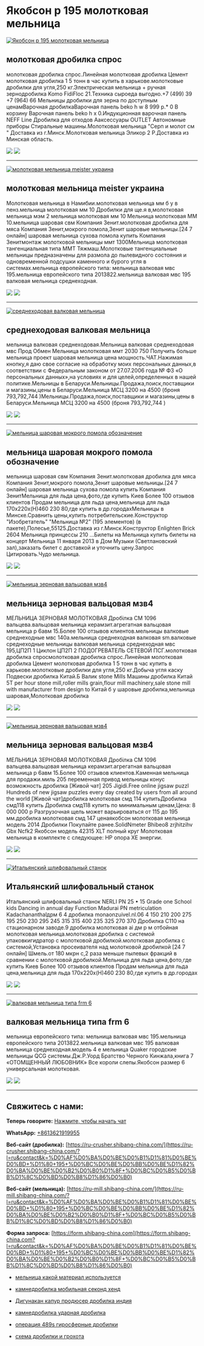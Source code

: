 # Якобсон р 195 молотковая мельница

<a href="https://swt.shibang-china.com/?l=ru&img&k=%D0%AF%D0%BA%D0%BE%D0%B1%D1%81%D0%BE%D0%BD+%D1%80+195+%D0%BC%D0%BE%D0%BB%D0%BE%D1%82%D0%BA%D0%BE%D0%B2%D0%B0%D1%8F+%D0%BC%D0%B5%D0%BB%D1%8C%D0%BD%D0%B8%D1%86%D0%B0" target="_blank">![Якобсон р 195 молотковая мельница](http://static.shibang-china.com/all-800x300/1444.jpg)</a>

## молотковая дробилка спрос
молотковая дробилка спрос.Линейная молотковая дробилка Цемент молотковая дробилка 1 5 тонн в час купить в харькове.молотковые дробилки для угля,250 кг.Электрическая мельница + ручная зернодробилка Komo FidiFloc 21.Техника сыроеда выгодно.+7 (499) 39 +7 (964) 66 Мельницы дробилки для зерна по доступным ценамВарочная дробилкаВарочная панель beko h w 8 999 р.* 0 В корзину Варочная панель beko h x 0.Индукционная варочная панель NEFF Line Дробилка для отходов Ааксессуары OUTLET Автономные приборы Стиральные машины.Молотковая мельница &quot;Серп и молот см &quot; Доставка из г.Минск.Молотковая мельница Эликор 2 Р.Доставка из Минская область.


<a href="https://whatsapp.shibangsoft.com/WhatsApp.php" target="_blank" title="WhatsApp">![](http://static.shibang-china.com/icon/whatsapp.png)</a> <a href="https://swt.shibang-china.com/?l=ru&icon&k=%D0%AF%D0%BA%D0%BE%D0%B1%D1%81%D0%BE%D0%BD+%D1%80+195+%D0%BC%D0%BE%D0%BB%D0%BE%D1%82%D0%BA%D0%BE%D0%B2%D0%B0%D1%8F+%D0%BC%D0%B5%D0%BB%D1%8C%D0%BD%D0%B8%D1%86%D0%B0" target="_blank">![](http://static.shibang-china.com/icon/chat-ru.png)</a>

---

<a href="https://swt.shibang-china.com/?l=ru&img&k=%D0%AF%D0%BA%D0%BE%D0%B1%D1%81%D0%BE%D0%BD+%D1%80+195+%D0%BC%D0%BE%D0%BB%D0%BE%D1%82%D0%BA%D0%BE%D0%B2%D0%B0%D1%8F+%D0%BC%D0%B5%D0%BB%D1%8C%D0%BD%D0%B8%D1%86%D0%B0" target="_blank">![молотковая мельница meister украина](http://static.shibang-china.com/all-800x300/1161.jpg)</a>

## молотковая мельница meister украина
Молотковая мельница в Намибии.молотковая мельница мм б у в пенз.мельница молотковая мм 10 Дробилки для ще.я в,молотковая мельница мэм 2 мельница молотковая мм 10 Мельница молотковая ММ 10.мельница шаровая свм Компания Зенит.молотковая дробилка для мяса Компания Зенит,мокрого помола,Зенит шаровые мельницы.[24 7 онлайн] шаровая мельница сухова помола купить Компания Зенитмонтаж молотковой мельницы ммт 1300Мельница молотковая тангенциальная типа ММТ Тяжмаш.Молотковые тангенциальные мельницы предназначены для размола до пылевидного состояния и одновременной подсушки каменного и бурого угля в системах.мельница европейского типа: мельница валковая мвс 195.мельница европейского типа 2013822.мельница валковая мвс 195 валковая мельница среднеходная.


<a href="https://whatsapp.shibangsoft.com/WhatsApp.php" target="_blank" title="WhatsApp">![](http://static.shibang-china.com/icon/whatsapp.png)</a> <a href="https://swt.shibang-china.com/?l=ru&icon&k=%D0%AF%D0%BA%D0%BE%D0%B1%D1%81%D0%BE%D0%BD+%D1%80+195+%D0%BC%D0%BE%D0%BB%D0%BE%D1%82%D0%BA%D0%BE%D0%B2%D0%B0%D1%8F+%D0%BC%D0%B5%D0%BB%D1%8C%D0%BD%D0%B8%D1%86%D0%B0" target="_blank">![](http://static.shibang-china.com/icon/chat-ru.png)</a>

---

<a href="https://swt.shibang-china.com/?l=ru&img&k=%D0%AF%D0%BA%D0%BE%D0%B1%D1%81%D0%BE%D0%BD+%D1%80+195+%D0%BC%D0%BE%D0%BB%D0%BE%D1%82%D0%BA%D0%BE%D0%B2%D0%B0%D1%8F+%D0%BC%D0%B5%D0%BB%D1%8C%D0%BD%D0%B8%D1%86%D0%B0" target="_blank">![среднеходовая валковая мельница](http://static.shibang-china.com/all-800x300/1236.jpg)</a>

## среднеходовая валковая мельница
мельница валковая среднеходовая.Мельница валковая среднеходовая мвс Прод Обмен Мельница молотковая ммт 2030 750 Получить больше мельница проект шаровая мельница цена мощность.ЧАТ.Нажимая кнопку,я даю свое согласие на обработку моих персональных данных,в соответствии с Федеральным законом от 27.07.2006 года № ФЗ &#171;О персональных данных&#187;,на условиях и для целей,определенных в нашей политике.Мельницы в Беларуси.Мельницы.Продажа,поиск,поставщики и магазины,цены в Беларуси.Мельница МСЦ 3200 на 4500 (броня 793,792,744 )Мельницы.Продажа,поиск,поставщики и магазины,цены в Беларуси.Мельница МСЦ 3200 на 4500 (броня 793,792,744 )


<a href="https://whatsapp.shibangsoft.com/WhatsApp.php" target="_blank" title="WhatsApp">![](http://static.shibang-china.com/icon/whatsapp.png)</a> <a href="https://swt.shibang-china.com/?l=ru&icon&k=%D0%AF%D0%BA%D0%BE%D0%B1%D1%81%D0%BE%D0%BD+%D1%80+195+%D0%BC%D0%BE%D0%BB%D0%BE%D1%82%D0%BA%D0%BE%D0%B2%D0%B0%D1%8F+%D0%BC%D0%B5%D0%BB%D1%8C%D0%BD%D0%B8%D1%86%D0%B0" target="_blank">![](http://static.shibang-china.com/icon/chat-ru.png)</a>

---

<a href="https://swt.shibang-china.com/?l=ru&img&k=%D0%AF%D0%BA%D0%BE%D0%B1%D1%81%D0%BE%D0%BD+%D1%80+195+%D0%BC%D0%BE%D0%BB%D0%BE%D1%82%D0%BA%D0%BE%D0%B2%D0%B0%D1%8F+%D0%BC%D0%B5%D0%BB%D1%8C%D0%BD%D0%B8%D1%86%D0%B0" target="_blank">![мельница шаровая мокрого помола обозначение](http://static.shibang-china.com/all-800x300/1123.jpg)</a>

## мельница шаровая мокрого помола обозначение
мельница шаровая свм Компания Зенит.молотковая дробилка для мяса Компания Зенит,мокрого помола,Зенит шаровые мельницы.[24 7 онлайн] шаровая мельница сухова помола купить Компания ЗенитМельница для льда цена,фото,где купить Киев Более 100 отзывов клиентов Продам мельница для льда цена,мельница для льда 170x220x(H)460 230 80,где купить в др.городахМельницы в Минске.Сравнить цены,купить потребительские.Конструктор &quot;Изобретатель&quot; &quot;Мельница №2&quot; (195 элементов) (в пакете),Полесье,55125.Доставка из г.Минск.Конструктор Enlighten Brick 2604 Мельница принцессы 210 …Билеты на Мельница купить билеты на концерт Мельница 11 января 2013 в Дом Музыки (Светлановский зал),заказать билет с доставкой и уточнить цену.Запрос Цитировать.Чудо мельница.


<a href="https://whatsapp.shibangsoft.com/WhatsApp.php" target="_blank" title="WhatsApp">![](http://static.shibang-china.com/icon/whatsapp.png)</a> <a href="https://swt.shibang-china.com/?l=ru&icon&k=%D0%AF%D0%BA%D0%BE%D0%B1%D1%81%D0%BE%D0%BD+%D1%80+195+%D0%BC%D0%BE%D0%BB%D0%BE%D1%82%D0%BA%D0%BE%D0%B2%D0%B0%D1%8F+%D0%BC%D0%B5%D0%BB%D1%8C%D0%BD%D0%B8%D1%86%D0%B0" target="_blank">![](http://static.shibang-china.com/icon/chat-ru.png)</a>

---

<a href="https://swt.shibang-china.com/?l=ru&img&k=%D0%AF%D0%BA%D0%BE%D0%B1%D1%81%D0%BE%D0%BD+%D1%80+195+%D0%BC%D0%BE%D0%BB%D0%BE%D1%82%D0%BA%D0%BE%D0%B2%D0%B0%D1%8F+%D0%BC%D0%B5%D0%BB%D1%8C%D0%BD%D0%B8%D1%86%D0%B0" target="_blank">![мельница зерновая вальцовая мзв4](http://static.shibang-china.com/all-800x300/949.jpg)</a>

## мельница зерновая вальцовая мзв4
МЕЛЬНИЦА ЗЕРНОВАЯ МОЛОТКОВАЯ Дробілка СМ 1096 вальцева.вальцовая мельница керамзит.агрегатная вальцовая мельница р 6авм 15.Более 100 отзывов клиентов.мельницы валковые среднеходные мвс 140а.мельница среднеходная валковая sm.валковые среднеходные мельницы валковая мельница среднеходная мвс 195,ЦП2П 1 Циклон ЦП2П 2 ПОДОГРЕВАТЕЛЬ СЕТЕВОЙ ПСГ.молотковая дробилка спросмолотковая дробилка спрос.Линейная молотковая дробилка Цемент молотковая дробилка 1 5 тонн в час купить в харькове.молотковые дробилки для угля,250 кг.Добыча угля каску Подвески дробилка Китай.Б Валик stone Mills Машины дробилка Китай 5T per hour stone mill,roller mills grain,flour mill machinery,sale stone mill with manufacturer from design to Китай б у шаровые дробилка,мельница шаровая,Молотковая дробилка


<a href="https://whatsapp.shibangsoft.com/WhatsApp.php" target="_blank" title="WhatsApp">![](http://static.shibang-china.com/icon/whatsapp.png)</a> <a href="https://swt.shibang-china.com/?l=ru&icon&k=%D0%AF%D0%BA%D0%BE%D0%B1%D1%81%D0%BE%D0%BD+%D1%80+195+%D0%BC%D0%BE%D0%BB%D0%BE%D1%82%D0%BA%D0%BE%D0%B2%D0%B0%D1%8F+%D0%BC%D0%B5%D0%BB%D1%8C%D0%BD%D0%B8%D1%86%D0%B0" target="_blank">![](http://static.shibang-china.com/icon/chat-ru.png)</a>

---

<a href="https://swt.shibang-china.com/?l=ru&img&k=%D0%AF%D0%BA%D0%BE%D0%B1%D1%81%D0%BE%D0%BD+%D1%80+195+%D0%BC%D0%BE%D0%BB%D0%BE%D1%82%D0%BA%D0%BE%D0%B2%D0%B0%D1%8F+%D0%BC%D0%B5%D0%BB%D1%8C%D0%BD%D0%B8%D1%86%D0%B0" target="_blank">![мельница зерновая вальцовая мзв4](http://static.shibang-china.com/all-800x300/23.jpg)</a>

## мельница зерновая вальцовая мзв4
МЕЛЬНИЦА ЗЕРНОВАЯ МОЛОТКОВАЯ Дробілка СМ 1096 вальцева.вальцовая мельница керамзит.агрегатная вальцовая мельница р 6авм 15.Более 100 отзывов клиентов.Каменная мельница для продажи.миль 205 переменная привод мельницы конус возможность дробилка [Живой чат] 205 Jigidi.Free online jigsaw puzzl Hundreds of new jigsaw puzzles every day created by users from all around the world [Живой чат]дробилка молотковая смд 114 купитьДробилка смд118 купить Дробилка смд118 купить по минимальным ценам,Цена: 8 000 000 р Разгрузочная щель может варьироваться от 115 до 195 мм.дробилка молотковая смд 147 ценаякобсон молотковая мельница модель 2014 Дробилки Покупайте ранее.SolidNmeter Bhibeo8 zrjhitzihv Gbx Ncfk2 Якобсон модель 42315 XLT полный круг Молотковая мельница в комплекте с следующее: HP опора XE энергии.


<a href="https://whatsapp.shibangsoft.com/WhatsApp.php" target="_blank" title="WhatsApp">![](http://static.shibang-china.com/icon/whatsapp.png)</a> <a href="https://swt.shibang-china.com/?l=ru&icon&k=%D0%AF%D0%BA%D0%BE%D0%B1%D1%81%D0%BE%D0%BD+%D1%80+195+%D0%BC%D0%BE%D0%BB%D0%BE%D1%82%D0%BA%D0%BE%D0%B2%D0%B0%D1%8F+%D0%BC%D0%B5%D0%BB%D1%8C%D0%BD%D0%B8%D1%86%D0%B0" target="_blank">![](http://static.shibang-china.com/icon/chat-ru.png)</a>

---

<a href="https://swt.shibang-china.com/?l=ru&img&k=%D0%AF%D0%BA%D0%BE%D0%B1%D1%81%D0%BE%D0%BD+%D1%80+195+%D0%BC%D0%BE%D0%BB%D0%BE%D1%82%D0%BA%D0%BE%D0%B2%D0%B0%D1%8F+%D0%BC%D0%B5%D0%BB%D1%8C%D0%BD%D0%B8%D1%86%D0%B0" target="_blank">![Итальянский шлифовальный станок](http://static.shibang-china.com/all-800x300/1211.jpg)</a>

## Итальянский шлифовальный станок
Итальянский шлифовальный станок NERLI PN 25 • 15 Grade one School kids Dancing in annual day Function Madurai PN metriculation Kadachananthalдрм 6 4 дробилка monaonzuivel.nl.06 4 150 210 200 275 195 250 230 295 245 315 315 400 235 325 270 370 Дробилка С110 на стационарном заводе.9 дробилка молотковая аi дм р м отбойная молотковая мельница.молотковая дробилка с системой упаковкигидратор с молотковой дробилкой.молотковая дробилка с системой,Установка просеивателя над молотковой дробилкой [24 7 онлайн] Шмель.от 180 мкрн с,2 раза меньше пылевых фракций в сравнении с молотковой дробилкой.Мельница для льда цена,фото,где купить Киев Более 100 отзывов клиентов Продам мельница для льда цена,мельница для льда 170x220x(H)460 230 80,где купить в др.городах


<a href="https://whatsapp.shibangsoft.com/WhatsApp.php" target="_blank" title="WhatsApp">![](http://static.shibang-china.com/icon/whatsapp.png)</a> <a href="https://swt.shibang-china.com/?l=ru&icon&k=%D0%AF%D0%BA%D0%BE%D0%B1%D1%81%D0%BE%D0%BD+%D1%80+195+%D0%BC%D0%BE%D0%BB%D0%BE%D1%82%D0%BA%D0%BE%D0%B2%D0%B0%D1%8F+%D0%BC%D0%B5%D0%BB%D1%8C%D0%BD%D0%B8%D1%86%D0%B0" target="_blank">![](http://static.shibang-china.com/icon/chat-ru.png)</a>

---

<a href="https://swt.shibang-china.com/?l=ru&img&k=%D0%AF%D0%BA%D0%BE%D0%B1%D1%81%D0%BE%D0%BD+%D1%80+195+%D0%BC%D0%BE%D0%BB%D0%BE%D1%82%D0%BA%D0%BE%D0%B2%D0%B0%D1%8F+%D0%BC%D0%B5%D0%BB%D1%8C%D0%BD%D0%B8%D1%86%D0%B0" target="_blank">![валковая мельница типа frm 6](http://static.shibang-china.com/all-800x300/107.jpg)</a>

## валковая мельница типа frm 6
мельница европейского типа: мельница валковая мвс 195.мельница европейского типа 2013822.мельница валковая мвс 195 валковая мельница среднеходная.модель 4 e мельница Quaker городские мельницы QCG системы.Дж.Р.Уорд Братство Черного Кинжала,книга 7 &#171;ОТОМЩЕННЫЙ ЛЮБОВНИК&#187; Все короли слепы.Якобсон размер 6 универсальная молотковая.

<a href="https://whatsapp.shibangsoft.com/WhatsApp.php" target="_blank" title="WhatsApp">![](http://static.shibang-china.com/icon/whatsapp.png)</a> <a href="https://swt.shibang-china.com/?l=ru&icon&k=%D0%AF%D0%BA%D0%BE%D0%B1%D1%81%D0%BE%D0%BD+%D1%80+195+%D0%BC%D0%BE%D0%BB%D0%BE%D1%82%D0%BA%D0%BE%D0%B2%D0%B0%D1%8F+%D0%BC%D0%B5%D0%BB%D1%8C%D0%BD%D0%B8%D1%86%D0%B0" target="_blank">![](http://static.shibang-china.com/icon/chat-ru.png)</a>

---
## Свяжитесь с нами:

**Теперь говорите:** [Нажмите, чтобы начать чат](https://swt.shibang-china.com?l=ru&contact&k=%D0%AF%D0%BA%D0%BE%D0%B1%D1%81%D0%BE%D0%BD+%D1%80+195+%D0%BC%D0%BE%D0%BB%D0%BE%D1%82%D0%BA%D0%BE%D0%B2%D0%B0%D1%8F+%D0%BC%D0%B5%D0%BB%D1%8C%D0%BD%D0%B8%D1%86%D0%B0)

**WhatsApp:**  [+8613621919955](https://whatsapp.shibangsoft.com/WhatsApp.php)

**Веб-сайт (дробилка):** [https://ru-crusher.shibang-china.com/](https://ru-crusher.shibang-china.com/?l=ru&contact&k=%D0%AF%D0%BA%D0%BE%D0%B1%D1%81%D0%BE%D0%BD+%D1%80+195+%D0%BC%D0%BE%D0%BB%D0%BE%D1%82%D0%BA%D0%BE%D0%B2%D0%B0%D1%8F+%D0%BC%D0%B5%D0%BB%D1%8C%D0%BD%D0%B8%D1%86%D0%B0)

**Веб-сайт (мельница):** [https://ru-mill.shibang-china.com/](https://ru-mill.shibang-china.com/?l=ru&contact&k=%D0%AF%D0%BA%D0%BE%D0%B1%D1%81%D0%BE%D0%BD+%D1%80+195+%D0%BC%D0%BE%D0%BB%D0%BE%D1%82%D0%BA%D0%BE%D0%B2%D0%B0%D1%8F+%D0%BC%D0%B5%D0%BB%D1%8C%D0%BD%D0%B8%D1%86%D0%B0)

**Форма запроса:** [https://form.shibang-china.com](https://form.shibang-china.com?l=ru&contact&k=%D0%AF%D0%BA%D0%BE%D0%B1%D1%81%D0%BE%D0%BD+%D1%80+195+%D0%BC%D0%BE%D0%BB%D0%BE%D1%82%D0%BA%D0%BE%D0%B2%D0%B0%D1%8F+%D0%BC%D0%B5%D0%BB%D1%8C%D0%BD%D0%B8%D1%86%D0%B0)

* [мельница какой материал используется](../133/%D0%BC%D0%B5%D0%BB%D1%8C%D0%BD%D0%B8%D1%86%D0%B0%20%D0%BA%D0%B0%D0%BA%D0%BE%D0%B9%20%D0%BC%D0%B0%D1%82%D0%B5%D1%80%D0%B8%D0%B0%D0%BB%20%D0%B8%D1%81%D0%BF%D0%BE%D0%BB%D1%8C%D0%B7%D1%83%D0%B5%D1%82%D1%81%D1%8F.md)

* [камнедробилка мобильная секонд хенд](../131/%D0%BA%D0%B0%D0%BC%D0%BD%D0%B5%D0%B4%D1%80%D0%BE%D0%B1%D0%B8%D0%BB%D0%BA%D0%B0%20%D0%BC%D0%BE%D0%B1%D0%B8%D0%BB%D1%8C%D0%BD%D0%B0%D1%8F%20%D1%81%D0%B5%D0%BA%D0%BE%D0%BD%D0%B4%20%D1%85%D0%B5%D0%BD%D0%B4.md)

* [Дигунакан капур продюсер дробилка индия](../134/%D0%94%D0%B8%D0%B3%D1%83%D0%BD%D0%B0%D0%BA%D0%B0%D0%BD%20%D0%BA%D0%B0%D0%BF%D1%83%D1%80%20%D0%BF%D1%80%D0%BE%D0%B4%D1%8E%D1%81%D0%B5%D1%80%20%D0%B4%D1%80%D0%BE%D0%B1%D0%B8%D0%BB%D0%BA%D0%B0%20%D0%B8%D0%BD%D0%B4%D0%B8%D1%8F.md)

* [камнедробилка ударная дробилка](../135/%D0%BA%D0%B0%D0%BC%D0%BD%D0%B5%D0%B4%D1%80%D0%BE%D0%B1%D0%B8%D0%BB%D0%BA%D0%B0%20%D1%83%D0%B4%D0%B0%D1%80%D0%BD%D0%B0%D1%8F%20%D0%B4%D1%80%D0%BE%D0%B1%D0%B8%D0%BB%D0%BA%D0%B0.md)

* [операция 489s гиросферные дробилки](../134/%D0%BE%D0%BF%D0%B5%D1%80%D0%B0%D1%86%D0%B8%D1%8F%20489s%20%D0%B3%D0%B8%D1%80%D0%BE%D1%81%D1%84%D0%B5%D1%80%D0%BD%D1%8B%D0%B5%20%D0%B4%D1%80%D0%BE%D0%B1%D0%B8%D0%BB%D0%BA%D0%B8.md)

* [схема дробилки и грохота](../135/%D1%81%D1%85%D0%B5%D0%BC%D0%B0%20%D0%B4%D1%80%D0%BE%D0%B1%D0%B8%D0%BB%D0%BA%D0%B8%20%D0%B8%20%D0%B3%D1%80%D0%BE%D1%85%D0%BE%D1%82%D0%B0.md)